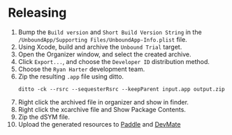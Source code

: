 # Releasing

1. Bump the `Build version` and `Short Build Version String` in the `/UnboundApp/Supporting Files/UnboundApp-Info.plist` file.
1. Using Xcode, build and archive the `Unbound Trial` target.
1. Open the Organizer window, and select the created archive.
1. Click `Export...`, and choose the `Developer ID` distribution method.
1. Choose the `Ryan Harter` development team.
1. Zip the resulting `.app` file using ditto.
    ```
    ditto -ck --rsrc --sequesterRsrc --keepParent input.app output.zip
    ```
1. Right click the archived file in organizer and show in finder.
1. Right click the xcarchive file and Show Package Contents.
1. Zip the dSYM file.
1. Upload the generated resources to [Paddle](https://vendors.paddle.com/release/519430#!) and [DevMate](https://dashboard.devmate.com/#3880/2/distribution/add)
